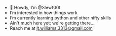 - 👋 Howdy, I’m @Slewf00t
-  I’m interested in how things work
-  I’m currently learning python and other nifty skills
-  Ain't much here yet; we're getting there...
-  Reach me at jt.williams.3313@gmail.com

<!---
Slewf00t/Slewf00t is a ✨ special ✨ repository because its `README.md` (this file) appears on your GitHub profile.
You can click the Preview link to take a look at your changes.
--->
